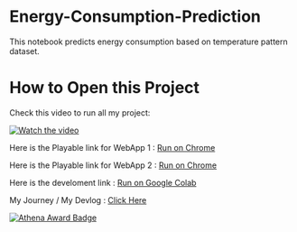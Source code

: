 # Energy-Consumption-Prediction
This notebook predicts energy consumption based on temperature pattern dataset.
# How to Open this Project
Check this video to run all my project:

[![Watch the video](https://img.icons8.com/clouds/100/000000/play.png)](https://hc-cdn.hel1.your-objectstorage.com/s/v3/0a6d6bf5b27523387098e6f5131b0f2872a5377d_demo.mp4)

Here is the Playable link for WebApp 1 : [Run on Chrome](https://energy-consumption-prediction-webapp-1.streamlit.app/)

Here is the Playable link for WebApp 2 : [Run on Chrome](https://energy-consumption-prediction-webapp-2.streamlit.app/)

Here is the develoment link : [Run on Google Colab](https://colab.research.google.com/github/lucks-13/Energy-Consumption-Prediction/blob/main/code.ipynb)

My Journey / My Devlog : [Click Here](https://summer.hackclub.com/projects/13120)

[![Athena Award Badge](https://img.shields.io/endpoint?url=https%3A%2F%2Faward.athena.hackclub.com%2Fapi%2Fbadge)](https://award.athena.hackclub.com?utm_source=readme)





